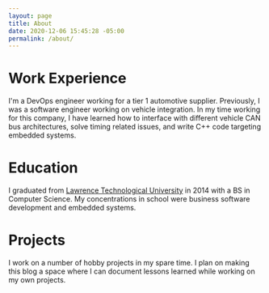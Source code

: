 ```yaml
---
layout: page
title: About
date: 2020-12-06 15:45:28 -05:00
permalink: /about/
---
```


# Work Experience

I'm a DevOps engineer working for a tier 1 automotive supplier. Previously, I was a software engineer working on vehicle integration. In my time working for this company, I have learned how to interface with different vehicle CAN bus architectures, solve timing related issues, and write C++ code targeting embedded systems.

# Education

I graduated from [Lawrence Technological University](https://www.ltu.edu/) in 2014 with a BS in Computer Science. My concentrations in school were business software development and embedded systems.

# Projects

I work on a number of hobby projects in my spare time. I plan on making this blog a space where I can document lessons learned while working on my own projects.
